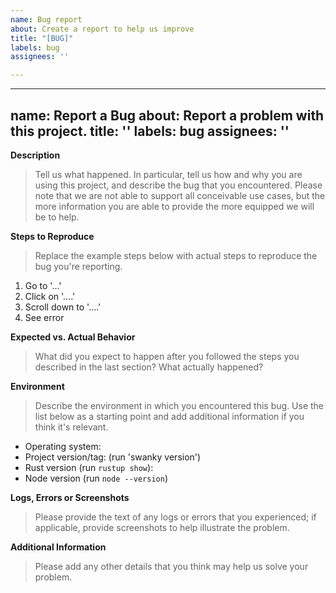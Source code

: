 ```yaml
---
name: Bug report
about: Create a report to help us improve
title: "[BUG]"
labels: bug
assignees: ''

---
```


---
name: Report a Bug
about: Report a problem with this project.
title: ''
labels: bug
assignees: ''
---

**Description**

> Tell us what happened. In particular, tell us how and why you are using this project, and describe the bug that you encountered. Please note that we are not able to support all conceivable use cases, but the more information you are able to provide the more equipped we will be to help.

**Steps to Reproduce**

> Replace the example steps below with actual steps to reproduce the bug you're reporting.

1. Go to '...'
2. Click on '....'
3. Scroll down to '....'
4. See error

**Expected vs. Actual Behavior**

> What did you expect to happen after you followed the steps you described in the last section? What actually happened?

**Environment**

> Describe the environment in which you encountered this bug. Use the list below as a starting point and add additional information if you think it's relevant.

- Operating system:
- Project version/tag: (run 'swanky version')
- Rust version (run `rustup show`):
- Node version (run `node --version`)

**Logs, Errors or Screenshots**

> Please provide the text of any logs or errors that you experienced; if applicable, provide screenshots to help illustrate the problem.

**Additional Information**

> Please add any other details that you think may help us solve your problem.
